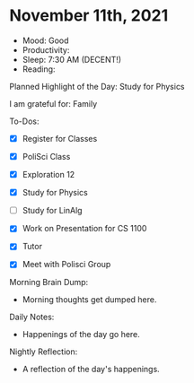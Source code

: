 # November 11th, 2021

- Mood: Good
- Productivity: 
- Sleep: 7:30 AM (DECENT!)
- Reading: 

Planned Highlight of the Day: Study for Physics

I am grateful for: Family

To-Dos:
- [x] Register for Classes
- [x] PoliSci Class
- [x] Exploration 12
- [x] Study for Physics
- [ ] Study for LinAlg
- [x] Work on Presentation for CS 1100
- [x] Tutor
- [x] Meet with Polisci Group


Morning Brain Dump:
- Morning thoughts get dumped here.

Daily Notes:
- Happenings of the day go here.


Nightly Reflection: 
- A reflection of the day's happenings.





